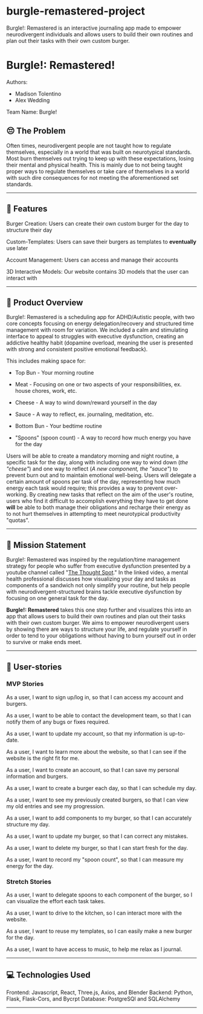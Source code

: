 # burgle-remastered-project
Burgle!: Remastered is an interactive journaling app made to empower neurodivergent individuals and allows users to build their own routines and plan out their tasks with their own custom burger.

# Burgle!: Remastered!
Authors:
* Madison Tolentino
* Alex Wedding

Team Name: Burgle!

## 😔 The Problem 
Often times, neurodivergent people are not taught how to regulate themselves, especially in a world that was built on neurotypical standards. Most burn themselves out trying to keep up with these expectations, losing their mental and physical health. This is mainly due to not being taught proper ways to regulate themselves or take care of themselves in a world with such dire consequences for not meeting the aforementioned set standards. 

---

## 🌃 Features
Burger Creation: Users can create their own custom burger for the day to structure their day

Custom-Templates: Users can save their burgers as templates to **eventually** use later

Account Management: Users can access and manage their accounts

3D Interactive Models: Our website contains 3D models that the user can interact with

---

## 🍔 Product Overview
Burgle!: Remastered is a scheduling app for ADHD/Autistic people, with two core concepts focusing on energy delegation/recovery and structured time management with room for variation. We included a calm and stimulating interface to appeal to struggles with executive dysfunction, creating an addictive healthy habit (dopamine overload, meaning the user is presented with strong and consistent positive emotional feedback). 

This includes making space for: 

* Top Bun - Your morning routine

* Meat - Focusing on one or two aspects of your responsibilities, ex. house chores, work, etc.

* Cheese - A way to wind down/reward yourself in the day

* Sauce - A way to reflect, ex. journaling, meditation, etc.

* Bottom Bun - Your bedtime routine

* "Spoons" (spoon count) - A way to record how much energy you have for the day 

Users will be able to create a mandatory morning and night routine, a specific task for the day, along with including one way to wind down (*the "cheese"*) and one way to reflect (*A new component, the "sauce"*) to prevent burn out and to maintain emotional well-being. Users will delegate a certain amount of spoons per task of the day, representing how much energy each task would require; this provides a way to prevent over-working. By creating new tasks that reflect on the aim of the user's routine, users who find it difficult to accomplish everything they have to get done **will** be able to both manage their obligations and recharge their energy as to not hurt themselves in attempting to meet neurotypical productivity "quotas". 

---

## 🤸  Mission Statement 
Burgle!: Remastered was inspired by the regulation/time management strategy for people who suffer from executive dysfunction presented by a youtube channel called "[The Thought Spot](https://www.youtube.com/watch?v=5FHE8AWMKxQ)." In the linked video, a mental health professional discusses how visualizing your day and tasks as components of a sandwich not only simplify your routine, but help people with neurodivergent-structured brains tackle executive dysfunction by focusing on one general task for the day.

**Burgle!: Remastered** takes this one step further and visualizes this into an app that allows users to build their own routines and plan out their tasks with their own custom burger. We aims to empower neurodivergent users by showing there are ways to structure your life, and regulate yourself in order to tend to your obligations without having to burn yourself out in order to survive or make ends meet. 

---

## 📜 User-stories

### MVP Stories

As a user, I want to sign up/log in, so that I can access my account and burgers.

As a user, I want to be able to contact the development team, so that I can notify them of any bugs or fixes required.

As a user, I want to update my account, so that my information is up-to-date.

As a user, I want to learn more about the website, so that I can see if the website is the right fit for me.

As a user, I want to create an account, so that I can save my personal information and burgers.

As a user, I want to create a burger each day, so that I can schedule my day.

As a user, I want to see my previously created burgers, so that I can view my old entries and see my progression.

As a user, I want to add components to my burger, so that I can accurately structure my day.

As a user, I want to update my burger, so that I can correct any mistakes.

As a user, I want to delete my burger, so that I can start fresh for the day.

As a user, I want to record my "spoon count", so that I can measure my energy for the day.

### Stretch Stories

As a user, I want to delegate spoons to each component of the burger, so I can visualize the effort each task takes.

As a user, I want to drive to the kitchen, so I can interact more with the website.

As a user, I want to reuse my templates, so I can easily make a new burger for the day.

As a user, I want to have access to music, to help me relax as I journal.

---

## 💻 Technologies Used
Frontend: Javascript, React, Three.js, Axios, and Blender
Backend: Python, Flask, Flask-Cors, and Bycrpt 
Database: PostgreSQl and SQLAlchemy 

---


